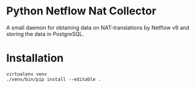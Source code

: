 # Python Netflow Nat Collector

A small daemon for obtaining data on NAT-translations by Netflow v9 and storing the data in PostgreSQL.

# Installation

    virtualenv venv
    ./venv/bin/pip install --editable .
